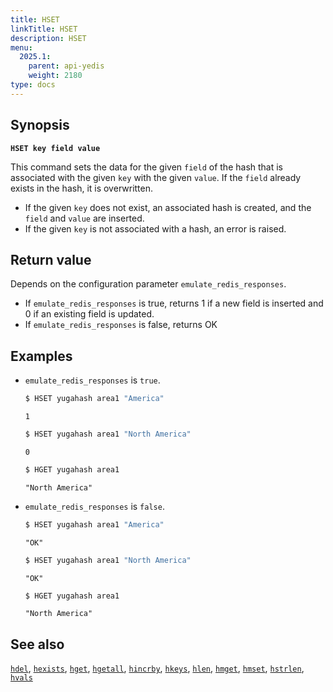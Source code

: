 ```yaml
---
title: HSET
linkTitle: HSET
description: HSET
menu:
  2025.1:
    parent: api-yedis
    weight: 2180
type: docs
---
```


## Synopsis

**`HSET key field value`**

This command sets the data for the given `field` of the hash that is associated with the given `key` with the given `value`. If the `field` already exists in the hash, it is overwritten.

- If the given `key` does not exist, an associated hash is created, and the `field` and `value` are inserted.
- If the given `key` is not associated with a hash, an error is raised.

## Return value

Depends on the configuration parameter `emulate_redis_responses`.
- If `emulate_redis_responses` is true, returns 1 if a new field is inserted and 0 if an existing field is updated.
- If `emulate_redis_responses` is false, returns OK

## Examples

- `emulate_redis_responses` is `true`.

  ```sh
  $ HSET yugahash area1 "America"
  ```

  ```
  1
  ```

  ```sh
  $ HSET yugahash area1 "North America"
  ```

  ```
  0
  ```

  ```sh
  $ HGET yugahash area1
  ```

  ```
  "North America"
  ```

- `emulate_redis_responses` is `false`.

  ```sh
  $ HSET yugahash area1 "America"
  ```

  ```
  "OK"
  ```

  ```sh
  $ HSET yugahash area1 "North America"
  ```

  ```
  "OK"
  ```

  ```sh
  $ HGET yugahash area1
  ```

  ```
  "North America"
  ```

## See also

[`hdel`](../hdel/), [`hexists`](../hexists/), [`hget`](../hget/), [`hgetall`](../hgetall/), [`hincrby`](../hincrby/), [`hkeys`](../hkeys/), [`hlen`](../hlen/), [`hmget`](../hmget/), [`hmset`](../hmset/), [`hstrlen`](../hstrlen/), [`hvals`](../hvals/)

